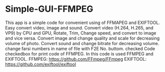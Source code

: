 # Simple-GUI-FFMPEG

This app is a simple code for convenient using of FFMAPEG and EXIFTOOL.
Easy convert video, image and sound.
Convert video (H.264, H.265, and VP9) by CPU and GPU, Rotate, Trim, Change speed, and convert to image and vice versa.
Convert image and change quality and scale for decreasing volume of photo.
Convert sound and change bitrate for decreasing volume.
change farsi numbers in name of file with F2E No. buttom.
checked Code checkedbox for print code of FFMPEG.
In this code is used FFMPEG and EXIFTOOL.
FFMPEG: https://github.com/FFmpeg/FFmpeg
EXIFTOOL: https://github.com/exiftool/exiftool
